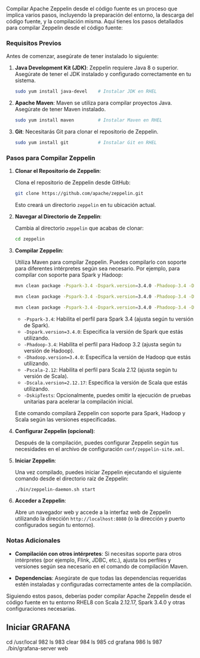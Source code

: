 Compilar Apache Zeppelin desde el código fuente es un proceso que implica varios pasos, incluyendo la preparación del entorno, la descarga del código fuente, y la compilación misma. Aquí tienes los pasos detallados para compilar Zeppelin desde el código fuente:

### Requisitos Previos

Antes de comenzar, asegúrate de tener instalado lo siguiente:

1. **Java Development Kit (JDK)**: Zeppelin requiere Java 8 o superior. Asegúrate de tener el JDK instalado y configurado correctamente en tu sistema.

   ```bash
   sudo yum install java-devel    # Instalar JDK en RHEL
   ```

2. **Apache Maven**: Maven se utiliza para compilar proyectos Java. Asegúrate de tener Maven instalado.

   ```bash
   sudo yum install maven         # Instalar Maven en RHEL
   ```

3. **Git**: Necesitarás Git para clonar el repositorio de Zeppelin.

   ```bash
   sudo yum install git           # Instalar Git en RHEL
   ```

### Pasos para Compilar Zeppelin

1. **Clonar el Repositorio de Zeppelin**:

   Clona el repositorio de Zeppelin desde GitHub:

   ```bash
   git clone https://github.com/apache/zeppelin.git
   ```

   Esto creará un directorio `zeppelin` en tu ubicación actual.

2. **Navegar al Directorio de Zeppelin**:

   Cambia al directorio `zeppelin` que acabas de clonar:

   ```bash
   cd zeppelin
   ```

3. **Compilar Zeppelin**:

   Utiliza Maven para compilar Zeppelin. Puedes compilarlo con soporte para diferentes intérpretes según sea necesario. Por ejemplo, para compilar con soporte para Spark y Hadoop:

   ```bash
   mvn clean package -Pspark-3.4 -Dspark.version=3.4.0 -Phadoop-3.4 -Dhadoop.version=3.4.0 -Pscala-2.12 -Dscala.version=2.12.17 -DskipTests

   mvn clean package -Pspark-3.4 -Dspark.version=3.4.0 -Phadoop-3.4 -Dhadoop.version=3.4.0 -Pscala-2.12 -Dscala.version=2.12.17 -Pr -Ppyspark -DskipTests

   mvn clean package -Pspark-3.4 -Dspark.version=3.4.0 -Phadoop-3.4 -Dhadoop.version=3.4.0 -Pscala-2.12 -Dscala.version=2.12.17 -Pr -Ppyspark -DskipTests


   ```

   - `-Pspark-3.4`: Habilita el perfil para Spark 3.4 (ajusta según tu versión de Spark).
   - `-Dspark.version=3.4.0`: Especifica la versión de Spark que estás utilizando.
   - `-Phadoop-3.4`: Habilita el perfil para Hadoop 3.2 (ajusta según tu versión de Hadoop).
   - `-Dhadoop.version=3.4.0`: Especifica la versión de Hadoop que estás utilizando.
   - `-Pscala-2.12`: Habilita el perfil para Scala 2.12 (ajusta según tu versión de Scala).
   - `-Dscala.version=2.12.17`: Especifica la versión de Scala que estás utilizando.
   - `-DskipTests`: Opcionalmente, puedes omitir la ejecución de pruebas unitarias para acelerar la compilación inicial.

   Este comando compilará Zeppelin con soporte para Spark, Hadoop y Scala según las versiones especificadas.

4. **Configurar Zeppelin (opcional)**:

   Después de la compilación, puedes configurar Zeppelin según tus necesidades en el archivo de configuración `conf/zeppelin-site.xml`.

5. **Iniciar Zeppelin**:

   Una vez compilado, puedes iniciar Zeppelin ejecutando el siguiente comando desde el directorio raíz de Zeppelin:

   ```bash
   ./bin/zeppelin-daemon.sh start
   ```

6. **Acceder a Zeppelin**:

   Abre un navegador web y accede a la interfaz web de Zeppelin utilizando la dirección `http://localhost:8080` (o la dirección y puerto configurados según tu entorno).

### Notas Adicionales

- **Compilación con otros intérpretes**: Si necesitas soporte para otros intérpretes (por ejemplo, Flink, JDBC, etc.), ajusta los perfiles y versiones según sea necesario en el comando de compilación Maven.

- **Dependencias**: Asegúrate de que todas las dependencias requeridas estén instaladas y configuradas correctamente antes de la compilación.

Siguiendo estos pasos, deberías poder compilar Apache Zeppelin desde el código fuente en tu entorno RHEL8 con Scala 2.12.17, Spark 3.4.0 y otras configuraciones necesarias.


## Iniciar GRAFANA

 cd /usr/local
  982  ls
  983  clear
  984  ls
  985  cd grafana
  986  ls
  987  ./bin/grafana-server web
